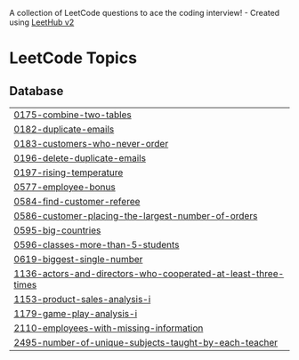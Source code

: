 A collection of LeetCode questions to ace the coding interview! - Created using [LeetHub v2](https://github.com/arunbhardwaj/LeetHub-2.0)
<!---LeetCode Topics Start-->
# LeetCode Topics
## Database
|  |
| ------- |
| [0175-combine-two-tables](https://github.com/Atharvugale95/leetcode/tree/master/0175-combine-two-tables) |
| [0182-duplicate-emails](https://github.com/Atharvugale95/leetcode/tree/master/0182-duplicate-emails) |
| [0183-customers-who-never-order](https://github.com/Atharvugale95/leetcode/tree/master/0183-customers-who-never-order) |
| [0196-delete-duplicate-emails](https://github.com/Atharvugale95/leetcode/tree/master/0196-delete-duplicate-emails) |
| [0197-rising-temperature](https://github.com/Atharvugale95/leetcode/tree/master/0197-rising-temperature) |
| [0577-employee-bonus](https://github.com/Atharvugale95/leetcode/tree/master/0577-employee-bonus) |
| [0584-find-customer-referee](https://github.com/Atharvugale95/leetcode/tree/master/0584-find-customer-referee) |
| [0586-customer-placing-the-largest-number-of-orders](https://github.com/Atharvugale95/leetcode/tree/master/0586-customer-placing-the-largest-number-of-orders) |
| [0595-big-countries](https://github.com/Atharvugale95/leetcode/tree/master/0595-big-countries) |
| [0596-classes-more-than-5-students](https://github.com/Atharvugale95/leetcode/tree/master/0596-classes-more-than-5-students) |
| [0619-biggest-single-number](https://github.com/Atharvugale95/leetcode/tree/master/0619-biggest-single-number) |
| [1136-actors-and-directors-who-cooperated-at-least-three-times](https://github.com/Atharvugale95/leetcode/tree/master/1136-actors-and-directors-who-cooperated-at-least-three-times) |
| [1153-product-sales-analysis-i](https://github.com/Atharvugale95/leetcode/tree/master/1153-product-sales-analysis-i) |
| [1179-game-play-analysis-i](https://github.com/Atharvugale95/leetcode/tree/master/1179-game-play-analysis-i) |
| [2110-employees-with-missing-information](https://github.com/Atharvugale95/leetcode/tree/master/2110-employees-with-missing-information) |
| [2495-number-of-unique-subjects-taught-by-each-teacher](https://github.com/Atharvugale95/leetcode/tree/master/2495-number-of-unique-subjects-taught-by-each-teacher) |
<!---LeetCode Topics End-->